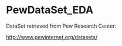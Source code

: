 # PewDataSet_EDA

DataSet retrieved from Pew Research Center:

http://www.pewinternet.org/datasets/
